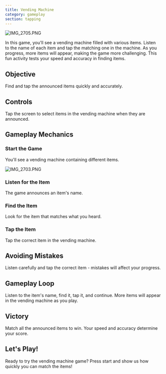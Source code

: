 ```yaml
---
title: Vending Machine
category: gameplay
section: tapping
---
```

![IMG_2705.PNG](https://help.studycat.com/hc/article_attachments/34826687209753)

In this game, you'll see a vending machine filled with various items. Listen to the name of each item and tap the matching one in the machine. As you progress, more items will appear, making the game more challenging. This fun activity tests your speed and accuracy in finding items.

## Objective

Find and tap the announced items quickly and accurately.

## Controls

Tap the screen to select items in the vending machine when they are announced.

## Gameplay Mechanics

### Start the Game

You'll see a vending machine containing different items.

![IMG_2703.PNG](https://help.studycat.com/hc/article_attachments/34826690323225)

### Listen for the Item

The game announces an item's name.

### Find the Item

Look for the item that matches what you heard.

### Tap the Item

Tap the correct item in the vending machine.

## Avoiding Mistakes

Listen carefully and tap the correct item - mistakes will affect your progress.

## Gameplay Loop

Listen to the item's name, find it, tap it, and continue. More items will appear in the vending machine as you play.

## Victory

Match all the announced items to win. Your speed and accuracy determine your score.

## Let's Play!

Ready to try the vending machine game? Press start and show us how quickly you can match the items!